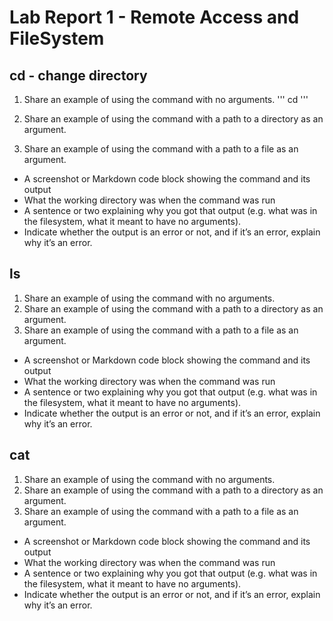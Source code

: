 # Lab Report 1 - Remote Access and FileSystem

## cd - change directory

1. Share an example of using the command with no arguments.
  '''
cd
'''

3. Share an example of using the command with a path to a directory as an argument.
4. Share an example of using the command with a path to a file as an argument.

* A screenshot or Markdown code block showing the command and its output
* What the working directory was when the command was run
* A sentence or two explaining why you got that output (e.g. what was in the filesystem, what it meant to have no arguments).
* Indicate whether the output is an error or not, and if it’s an error, explain why it’s an error.

## ls 

1. Share an example of using the command with no arguments.
2. Share an example of using the command with a path to a directory as an argument.
3. Share an example of using the command with a path to a file as an argument.

* A screenshot or Markdown code block showing the command and its output
* What the working directory was when the command was run
* A sentence or two explaining why you got that output (e.g. what was in the filesystem, what it meant to have no arguments).
* Indicate whether the output is an error or not, and if it’s an error, explain why it’s an error.

## cat

1. Share an example of using the command with no arguments.
2. Share an example of using the command with a path to a directory as an argument.
3. Share an example of using the command with a path to a file as an argument.

* A screenshot or Markdown code block showing the command and its output
* What the working directory was when the command was run
* A sentence or two explaining why you got that output (e.g. what was in the filesystem, what it meant to have no arguments).
* Indicate whether the output is an error or not, and if it’s an error, explain why it’s an error.

